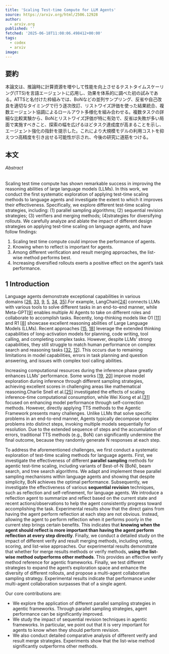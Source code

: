 ```yaml
---
title: 'Scaling Test-time Compute for LLM Agents'
source: https://arxiv.org/html/2506.12928
author:
  - arxiv.org
published: ''
fetched: '2025-06-18T11:08:06.498412+00:00'
tags:
  - codex
  - arxiv
image: 
---
```


## 要約

本論文は、推論時に計算資源を増やして性能を向上させるテストタイムスケーリング(TTS)を言語エージェントに応用し、効果を体系的に調べた初の試みである。ATTSと名付けた枠組みでは、BoNなどの並列サンプリング、反省や自己改良を適切なタイミングで行う逐次改訂、リストワイズ評価を使った結果統合、複数エージェント協調によるロールアウト多様化を組み合わせる。複数タスクの詳細な比較実験から、BoNとリストワイズ評価が特に有効で、反省は失敗が多い局面で実施すべきこと、探索の幅を広げるほどタスク達成度が高まることを示し、エージェント強化の指針を提示した。これにより大規模モデルの利用コストを抑えつつ高精度を引き出せる可能性が示され、今後の研究に道筋をつける。

## 本文

###### Abstract

Scaling test time compute has shown remarkable success in improving the reasoning abilities of large language models (LLMs).
In this work, we conduct the first systematic exploration of applying test-time scaling methods to language agents and investigate the extent to which it improves their effectiveness.
Specifically, we explore different test-time scaling strategies, including: (1) parallel sampling algorithms; (2) sequential revision strategies; (3) verifiers and merging methods; (4)strategies for diversifying rollouts.
We carefully analyze and ablate the impact of different design strategies on applying test-time scaling on language agents, and have follow findings:
1. Scaling test time compute could improve the performance of agents.
2. Knowing when to reflect is important for agents.
3. Among different verification and result merging approaches, the list-wise method performs best.
4. Increasing diversified rollouts exerts a positive effect on the agent’s task performance.

1 Introduction
--------------

Language agents demonstrate exceptional capabilities in various domains [[26](https://arxiv.org/html/2506.12928v1#bib.bib26), [33](https://arxiv.org/html/2506.12928v1#bib.bib33), [9](https://arxiv.org/html/2506.12928v1#bib.bib9), [5](https://arxiv.org/html/2506.12928v1#bib.bib5), [34](https://arxiv.org/html/2506.12928v1#bib.bib34), [35](https://arxiv.org/html/2506.12928v1#bib.bib35)].For example, LangChain[[24](https://arxiv.org/html/2506.12928v1#bib.bib24)] connects LLMs with various tools to solve different tasks in an end-to-end manner, while Meta-GPT[[9](https://arxiv.org/html/2506.12928v1#bib.bib9)] enables multiple AI Agents to take on different roles and collaborate to accomplish tasks. Recently, long-thinking models like O1 [[11](https://arxiv.org/html/2506.12928v1#bib.bib11)] and R1 [[8](https://arxiv.org/html/2506.12928v1#bib.bib8)] showcase excellent reasoning abilities of Large Language Models (LLMs). Recent approaches [[15](https://arxiv.org/html/2506.12928v1#bib.bib15), [18](https://arxiv.org/html/2506.12928v1#bib.bib18)] leverage the extended thinking capabilities of long-activation models for planning, code writing, tool calling, and completing complex tasks. However, despite LLMs’ strong capabilities, they still struggle to match human performance on complex search and reasoning tasks [[32](https://arxiv.org/html/2506.12928v1#bib.bib32), [12](https://arxiv.org/html/2506.12928v1#bib.bib12)]. This occurs due to remaining limitations in model capabilities, errors in task planning and question answering, and issues with complex tool calling abilities.

Increasing computational resources during the inference phase greatly enhances LLMs’ performance. Some works [[19](https://arxiv.org/html/2506.12928v1#bib.bib19), [20](https://arxiv.org/html/2506.12928v1#bib.bib20)] improve model exploration during inference through different sampling strategies, achieving excellent scores in challenging areas like mathematical reasoning.Charlie Snell et al.[[25](https://arxiv.org/html/2506.12928v1#bib.bib25)] investigated the effects of scaling inference-time computational consumption, while Wei Xiong et al.[[31](https://arxiv.org/html/2506.12928v1#bib.bib31)] focused on enhancing model performance through self-correction methods. However, directly applying TTS methods to the Agentic Framework presents many challenges.
Unlike LLMs that solve specific problems in an end-to-end manner, Agents typically decompose complex problems into distinct steps, invoking multiple models sequentially for resolution. Due to the extended sequence of steps and the accumulation of errors, traditional TTS methods (e.g., BoN) can significantly undermine the final outcome, because they randomly generate N responses at each step.

To address the aforementioned challenges, we first conduct a systematic exploration of test-time scaling methods for language agents. First, we investigate the effectiveness of different **parallel sampling** methods for agentic test-time scaling, including variants of Best-of-N (BoN), beam search, and tree search algorithms. We adapt and implement these parallel sampling mechanisms within language agents and showing that despite simplicity, BoN achieves the optimal performance. Subsequently, we investigate the effectiveness of various **sequential revision** techniques, such as reflection and self-refinement, for language agents. We introduce a reflection agent to summarize and reflect based on the current state and recent actions/observations to help the agent consistently progress toward accomplishing the task. Experimental results show that the direct gains from having the agent perform reflection at each step are not obvious. Instead, allowing the agent to perform reflection when it performs poorly in the current step brings certain benefits. This indicates that **knowing when the agent should reflect is more important than having the agent perform reflection at every step directly**.
Finally, we conduct a detailed study on the impact of different verify and result merging methods, including voting, scoring, and list-wise approaches. Our experimental results demonstrate that whether for merge results methods or verify methods, **using the list-wise method outperforms other methods**. This provides an effective verify method reference for agentic frameworks.
Finally, we test different strategies to expand the agent’s exploration space and enhance the diversity of different rollouts, and propose a multi-agent collaborative sampling strategy. Experimental results indicate that performance under multi-agent collaboration surpasses that of a single agent.

Our core contributions are:

* We explore the application of different parallel sampling strategies in agentic frameworks. Through parallel sampling strategies, agent performance can be significantly improved.
* We study the impact of sequential revision techniques in agentic frameworks. In particular, we point out that it is very important for agents to know when they should perform revision.
* We also conduct detailed comparative analysis of different verify and result merge strategies. Experiments show that the list-wise method significantly outperforms other methods.
